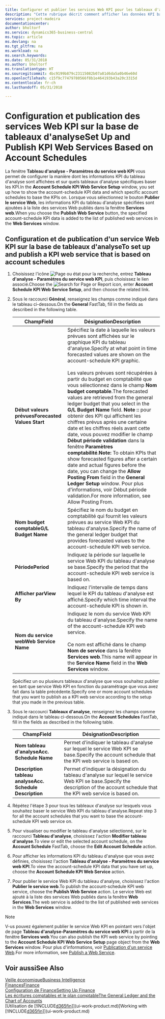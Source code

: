 ```yaml
---
title: Configurer et publier les services Web KPI pour les tableaux d'analyse | Microsoft Docs
description: "Cette rubrique décrit comment afficher les données KPI basées sur des tableaux d'analyse spécifiques."
services: project-madeira
documentationcenter: 
author: bholtorf
ms.service: dynamics365-business-central
ms.topic: article
ms.devlang: na
ms.tgt_pltfrm: na
ms.workload: na
ms.search.keywords: 
ms.date: 05/31/2018
ms.author: bholtorf
ms.translationtype: HT
ms.sourcegitcommit: 4bc9199b879c23115082b07a81d6da5a0b46e60d
ms.openlocfilehash: c15f9c77479780566f8b1e464193b43a20c3315d
ms.contentlocale: fr-ch
ms.lasthandoff: 05/31/2018

---
```

# <a name="set-up-and-publish-kpi-web-services-based-on-account-schedules"></a><span data-ttu-id="c4d3a-103">Configuration et publication des services Web KPI sur la base de tableaux d'analyse</span><span class="sxs-lookup"><span data-stu-id="c4d3a-103">Set Up and Publish KPI Web Services Based on Account Schedules</span></span>
<span data-ttu-id="c4d3a-104">La fenêtre **Tableau d'analyse - Paramètres du service web KPI** vous permet de configurer la manière dont les informations KPI du tableau d'analyse sont affichées et sur quels tableaux d'analyse spécifiques baser les KPI.</span><span class="sxs-lookup"><span data-stu-id="c4d3a-104">In the **Account Schedule KPI Web Service Setup** window, you set up how to show the account-schedule KPI data and which specific account schedules to base the KPIs on.</span></span> <span data-ttu-id="c4d3a-105">Lorsque vous sélectionnez le bouton **Publier le service Web**, les informations KPI du tableau d'analyse spécifiées sont ajoutées à la liste des services Web publiés dans la fenêtre **Services web**.</span><span class="sxs-lookup"><span data-stu-id="c4d3a-105">When you choose the **Publish Web Service** button, the specified account-schedule KPI data is added to the list of published web services in the **Web Services** window.</span></span>  

## <a name="to-set-up-and-publish-a-kpi-web-service-that-is-based-on-account-schedules"></a><span data-ttu-id="c4d3a-106">Configuration et de publication d'un service Web KPI sur la base de tableaux d'analyse</span><span class="sxs-lookup"><span data-stu-id="c4d3a-106">To set up and publish a KPI web service that is based on account schedules</span></span>  
1.  <span data-ttu-id="c4d3a-107">Choisissez l'icône ![Page ou état pour la recherche](media/ui-search/search_small.png "icône Page ou état pour la recherche"), entrez **Tableau d'analyse - Paramètres du service web KPI**, puis choisissez le lien associé.</span><span class="sxs-lookup"><span data-stu-id="c4d3a-107">Choose the ![Search for Page or Report](media/ui-search/search_small.png "Search for Page or Report icon") icon, enter **Account Schedule KPI Web Service Setup**, and then choose the related link.</span></span>  
2.  <span data-ttu-id="c4d3a-108">Sous le raccourci **Général**, renseignez les champs comme indiqué dans le tableau ci-dessous.</span><span class="sxs-lookup"><span data-stu-id="c4d3a-108">On the **General** FastTab, fill in the fields as described in the following table.</span></span>  

    |<span data-ttu-id="c4d3a-109">Champ</span><span class="sxs-lookup"><span data-stu-id="c4d3a-109">Field</span></span>|<span data-ttu-id="c4d3a-110">Désignation</span><span class="sxs-lookup"><span data-stu-id="c4d3a-110">Description</span></span>|  
    |---------------------------------|---------------------------------------|  
    |<span data-ttu-id="c4d3a-111">**Début valeurs prévues**</span><span class="sxs-lookup"><span data-stu-id="c4d3a-111">**Forecasted Values Start**</span></span>|<span data-ttu-id="c4d3a-112">Spécifiez la date à laquelle les valeurs prévues sont affichées sur le graphique KPI du tableau d'analyse.</span><span class="sxs-lookup"><span data-stu-id="c4d3a-112">Specify at what point in time forecasted values are shown on the account-schedule KPI graphic.</span></span><br /><br /> <span data-ttu-id="c4d3a-113">Les valeurs prévues sont récupérées à partir du budget en comptabilité que vous sélectionnez dans le champ **Nom budget comptable**.</span><span class="sxs-lookup"><span data-stu-id="c4d3a-113">The forecasted values are retrieved from the general ledger budget that you select in the **G/L Budget Name** field.</span></span> <span data-ttu-id="c4d3a-114">**Note ::** pour obtenir des KPI qui affichent les chiffres prévus après une certaine date et les chiffres réels avant cette date, vous pouvez modifier le champ **Début période validation** dans la fenêtre **Paramètres comptabilité**.</span><span class="sxs-lookup"><span data-stu-id="c4d3a-114">**Note:**  To obtain KPIs that show forecasted figures after a certain date and actual figures before the date, you can change the **Allow Posting From** field in the **General Ledger Setup** window.</span></span> <span data-ttu-id="c4d3a-115">Pour plus d'informations, voir Début période validation.</span><span class="sxs-lookup"><span data-stu-id="c4d3a-115">For more information, see Allow Posting From.</span></span>|  
    |<span data-ttu-id="c4d3a-116">**Nom budget comptable**</span><span class="sxs-lookup"><span data-stu-id="c4d3a-116">**G/L Budget Name**</span></span>|<span data-ttu-id="c4d3a-117">Spécifiez le nom du budget en comptabilité qui fournit les valeurs prévues au service Web KPI du tableau d'analyse.</span><span class="sxs-lookup"><span data-stu-id="c4d3a-117">Specify the name of the general ledger budget that provides forecasted values to the account-schedule KPI web service.</span></span>|  
    |<span data-ttu-id="c4d3a-118">**Période**</span><span class="sxs-lookup"><span data-stu-id="c4d3a-118">**Period**</span></span>|<span data-ttu-id="c4d3a-119">Indiquez la période sur laquelle le service Web KPI du tableau d'analyse se base.</span><span class="sxs-lookup"><span data-stu-id="c4d3a-119">Specify the period that the account-schedule KPI web service is based on.</span></span>|  
    |<span data-ttu-id="c4d3a-120">**Afficher par**</span><span class="sxs-lookup"><span data-stu-id="c4d3a-120">**View By**</span></span>|<span data-ttu-id="c4d3a-121">Indiquez l'intervalle de temps dans lequel le KPI du tableau d'analyse est affiché.</span><span class="sxs-lookup"><span data-stu-id="c4d3a-121">Specify which time interval the account-schedule KPI is shown in.</span></span>|  
    |<span data-ttu-id="c4d3a-122">**Nom du service web**</span><span class="sxs-lookup"><span data-stu-id="c4d3a-122">**Web Service Name**</span></span>|<span data-ttu-id="c4d3a-123">Indiquez le nom du service Web KPI du tableau d'analyse.</span><span class="sxs-lookup"><span data-stu-id="c4d3a-123">Specify the name of the account-schedule KPI web service.</span></span><br /><br /> <span data-ttu-id="c4d3a-124">Ce nom est affiché dans le champ **Nom de service** dans la fenêtre **Services web**.</span><span class="sxs-lookup"><span data-stu-id="c4d3a-124">This name will appear in the **Service Name** field in the **Web Services** window.</span></span>|  

    <span data-ttu-id="c4d3a-125">Spécifiez un ou plusieurs tableaux d'analyse que vous souhaitez publier en tant que service Web KPI en fonction du paramétrage que vous avez fait dans la table précédente.</span><span class="sxs-lookup"><span data-stu-id="c4d3a-125">Specify one or more account schedules that you want to publish as a KPI web service according to the setup that you made in the previous table.</span></span>  

3.  <span data-ttu-id="c4d3a-126">Sous le raccourci **Tableaux d'analyse**, renseignez les champs comme indiqué dans le tableau ci-dessous.</span><span class="sxs-lookup"><span data-stu-id="c4d3a-126">On the **Account Schedules** FastTab, fill in the fields as described in the following table.</span></span>  

    |<span data-ttu-id="c4d3a-127">Champ</span><span class="sxs-lookup"><span data-stu-id="c4d3a-127">Field</span></span>|<span data-ttu-id="c4d3a-128">Désignation</span><span class="sxs-lookup"><span data-stu-id="c4d3a-128">Description</span></span>|  
    |---------------------------------|---------------------------------------|  
    |<span data-ttu-id="c4d3a-129">**Nom tableau d'analyse**</span><span class="sxs-lookup"><span data-stu-id="c4d3a-129">**Acc. Schedule Name**</span></span>|<span data-ttu-id="c4d3a-130">Permet d'indiquer le tableau d'analyse sur lequel le service Web KPI se base.</span><span class="sxs-lookup"><span data-stu-id="c4d3a-130">Specify the account schedule that the KPI web service is based on.</span></span>|  
    |<span data-ttu-id="c4d3a-131">**Description tableau analyse**</span><span class="sxs-lookup"><span data-stu-id="c4d3a-131">**Acc. Schedule Description**</span></span>|<span data-ttu-id="c4d3a-132">Permet d'indiquer la désignation du tableau d'analyse sur lequel le service Web KPI se base.</span><span class="sxs-lookup"><span data-stu-id="c4d3a-132">Specify the description of the account schedule that the KPI web service is based on.</span></span>|  

4.  <span data-ttu-id="c4d3a-133">Répétez l'étape 3 pour tous les tableaux d'analyse sur lesquels vous souhaitez baser le service Web KPI du tableau d'analyse.</span><span class="sxs-lookup"><span data-stu-id="c4d3a-133">Repeat step 3 for all the account schedules that you want to base the account-schedule KPI web service on.</span></span>  
5.  <span data-ttu-id="c4d3a-134">Pour visualiser ou modifier le tableau d'analyse sélectionné, sur le raccourci **Tableau d'analyse**, choisissez l'action **Modifier tableau d'analyse**.</span><span class="sxs-lookup"><span data-stu-id="c4d3a-134">To view or edit the selected account schedule, on the **Account Schedule** FastTab, choose the **Edit Account Schedule** action.</span></span>  
6.  <span data-ttu-id="c4d3a-135">Pour afficher les informations KPI du tableau d'analyse que vous avez définies, choisissez l'action **Tableau d'analyse - Paramètres du service web KPI**.</span><span class="sxs-lookup"><span data-stu-id="c4d3a-135">To view the account-schedule KPI data that you have set up, choose the **Account Schedule KPI Web Service** action.</span></span>  
7.  <span data-ttu-id="c4d3a-136">Pour publier le service Web KPI du tableau d'analyse, choisissez l'action **Publier le service web**.</span><span class="sxs-lookup"><span data-stu-id="c4d3a-136">To publish the account-schedule KPI web service, choose the **Publish Web Service** action.</span></span> <span data-ttu-id="c4d3a-137">Le service Web est ajouté à la liste des services Web publiés dans la fenêtre **Web Services**.</span><span class="sxs-lookup"><span data-stu-id="c4d3a-137">The web service is added to the list of published web services in the **Web Services** window.</span></span>  

> [!NOTE]  
>  <span data-ttu-id="c4d3a-138">V-us pouvez également publier le service Web KPI en pointant vers l'objet de page **Tableau d'analyse-Paramètres du service web KPI** à partir de la fenêtre **Services web**.</span><span class="sxs-lookup"><span data-stu-id="c4d3a-138">You can also publish the KPI web service by pointing to the **Account Schedule KPI Web Service Setup** page object from the **Web Services** window.</span></span> <span data-ttu-id="c4d3a-139">Pour plus d'informations, voir [Publication d'un service Web](across-how-publish-web-service.md).</span><span class="sxs-lookup"><span data-stu-id="c4d3a-139">For more information, see [Publish a Web Service](across-how-publish-web-service.md).</span></span>  

## <a name="see-also"></a><span data-ttu-id="c4d3a-140">Voir aussi</span><span class="sxs-lookup"><span data-stu-id="c4d3a-140">See Also</span></span>  
[<span data-ttu-id="c4d3a-141">Veille économique</span><span class="sxs-lookup"><span data-stu-id="c4d3a-141">Business Intelligence</span></span>](bi.md)  
[<span data-ttu-id="c4d3a-142">Finances</span><span class="sxs-lookup"><span data-stu-id="c4d3a-142">Finance</span></span>](finance.md)  
[<span data-ttu-id="c4d3a-143">Configuration de Finance</span><span class="sxs-lookup"><span data-stu-id="c4d3a-143">Setting Up Finance</span></span>](finance-setup-finance.md)  
[<span data-ttu-id="c4d3a-144">Les écritures comptables et le plan comptable</span><span class="sxs-lookup"><span data-stu-id="c4d3a-144">The General Ledger and the Chart of Accounts</span></span>](finance-general-ledger.md)  
<span data-ttu-id="c4d3a-145">[Utilisation de [!INCLUDE[d365fin](includes/d365fin_md.md)]](ui-work-product.md)</span><span class="sxs-lookup"><span data-stu-id="c4d3a-145">[Working with [!INCLUDE[d365fin](includes/d365fin_md.md)]](ui-work-product.md)</span></span>

